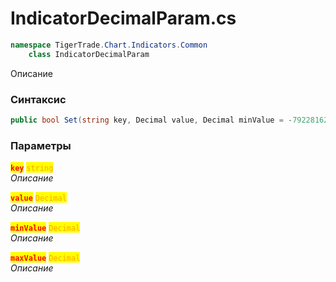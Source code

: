 
# IndicatorDecimalParam.cs
```csharp
namespace TigerTrade.Chart.Indicators.Common  
    class IndicatorDecimalParam
```

Описание

### Синтаксис
```csharp
public bool Set(string key, Decimal value, Decimal minValue = -79228162514264337593543950335M, Decimal maxValue = 79228162514264337593543950335M)
```

### Параметры  
<mark style="color:red;">**`key`**</mark> <mark style="color:orange;">`string`</mark>  
 *Описание*  
  
<mark style="color:red;">**`value`**</mark> <mark style="color:orange;">`Decimal`</mark>  
 *Описание*  
  
<mark style="color:red;">**`minValue`**</mark> <mark style="color:orange;">`Decimal`</mark>  
 *Описание*  
  
<mark style="color:red;">**`maxValue`**</mark> <mark style="color:orange;">`Decimal`</mark>  
 *Описание*  
  

                    
                    